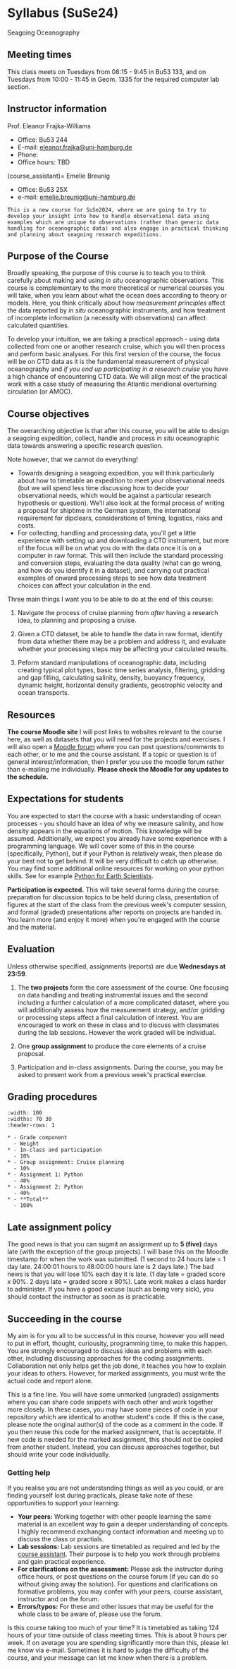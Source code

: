 # Syllabus (SuSe24)

Seagoing Oceanography

## Meeting times

This class meets on Tuesdays from 08:15 - 9:45 in Bu53 133, and on Tuesdays from 10:00 - 11:45 in Geom. 1335 for the required computer lab section.  

## Instructor information

Prof. Eleanor Frajka-Williams

- Office: Bu53 244
- E-mail: eleanor.frajka@uni-hamburg.de
- Phone: 
- Office hours: TBD

(course_assistant)=
Emelie Breunig
- Office: Bu53 25X
- e-mail: emelie.breunig@uni-hamburg.de



```{admonition} Greetings!
This is a new course for SuSe2024, where we are going to try to develop your insight into how to handle observational data using examples which are unique to observations (rather than generic data handling for oceanographic data) and also engage in practical thinking and planning about seagoing research expeditions.
```

## Purpose of the Course

Broadly speaking, the purpose of this course is to teach you to think carefully about making and using *in situ* oceanographic observations.  This course is complementary to the more theoretical or numerical courses you will take, when you learn about what the ocean does according to theory or models.  Here, you think critically about how *measurement principles* affect the data reported by *in situ* oceanographic instruments, and how treatment of incomplete information (a necessity with observations) can affect calculated quantities.

To develop your intuition, we are taking a practical approach - using data collected from one or another research cruise, which you will then process and perform basic analyses.  For this first version of the course, the focus will be on CTD data as it is the fundamental measurement of physical oceanography and *if you end up participating in a research cruise* you have a high chance of encountering CTD data.  We will align most of the practical work with a case study of measuring the Atlantic meridional overturning circulation (or AMOC).


## Course objectives

The overarching objective is that after this course, you will be able to design a seagoing expedition, collect, handle and process *in situ* oceanographic data towards answering a specific research question.

Note however, that we cannot do everything!  
- Towards designing a seagoing expedition, you will think particularly about how to timetable an expedition to meet your observational needs (but we will spend less time discussing how to decide your observational needs, which would be against a particular research hypothesis or question).  We'll also look at the formal process of writing a proposal for shiptime in the German system, the international requirement for dipclears, considerations of timing, logistics, risks and costs.
- For collecting, handling and processing data, you'll get a little experience with setting up and downloading a CTD instrument, but more of the focus will be on what you do with the data once it is on a computer in raw format.  This will then include the standard processing and conversion steps, evaluating the data quality (what can go wrong, and how do you identify it in a dataset), and carrying out practical examples of onward processing steps to see how data treatment choices can affect your calculation in the end.

Three main things I want you to be able to do at the end of this course:

1. Navigate the process of cruise planning from *after* having a research idea, to planning and proposing a cruise.

2. Given a CTD dataset, be able to handle the data in raw format, identify from data whether there may be a problem and address it, and evaluate whether your processing steps may be affecting your calculated results.

3. Peform standard manipulations of oceanographic data, including  creating typical plot types, basic time series analysis, filtering, gridding and gap filling, calculating salinity, density, buoyancy frequency, dynamic height, horizontal density gradients, geostrophic velocity and ocean transports.


## Resources
**The course Moodle site**
I will post links to websites relevant to the course here, as well as datasets that you will need for the projects and exercises.  I will also open a [Moodle forum](https://lernen.min.uni-hamburg.de/course/view.php?id=3675#section-0) where you can post questions/comments to each other, or to me and the course assistant.  If a topic or question is of general interest/information, then I prefer you use the moodle forum rather than e-mailing me individually.  **Please check the Moodle for any updates to the schedule.**

## Expectations for students

You are expected to start the course with a basic understanding of ocean processes - you should have an idea of why we measure salinity, and how density appears in the equations of motion.  This knowledge will be assumed.  Additionally, we expect you already have some experience with a programming language.   We will cover some of this in the course (specifically, Python), but if your Python is relatively weak, then please do your best not to get behind.  It will be very difficult to catch up otherwise.  You may find some additional online resources for working on your python skills.  See for example [Python for Earth Scientists](https://github.com/ltauxe/Python-for-Earth-Science-Students/blob/master/_TableOfContents.ipynb).

**Participation is expected.** This will take several forms during the course: preparation for discussion topics to be held during class, presentation of figures at the start of the class from the previous week's computer session, and formal (graded) presentations after reports on projects are handed in.  You learn more (and enjoy it more) when you're engaged with the course and the material.




## Evaluation

Unless otherwise specified, assignments (reports) are due **Wednesdays at 23:59**.

1. The **two projects** form the core assessment of the course: One focusing on data handling and treating instrumental issues and the second including a further calculation of a more complicated dataset, where you will additionally assess how the measurement strategy, and/or  gridding or processing steps affect a final calculation of interest.  You are encouraged to work on these in class and to discuss with classmates during the lab sessions.  However the work graded will be individual.  

2. One **group assignment** to produce the core elements of a cruise proposal.

3. Participation and in-class assignments.  During the course, you may be asked to present work from a previous week's practical exercise.  

## Grading procedures

```{list-table} Grading
:width: 100
:widths: 70 30
:header-rows: 1

* - Grade component 
  - Weight
* - In-class and participation
  - 10%
* - Group assignment: Cruise planning
  - 10%
* - Assignment 1: Python
  - 40%
* - Assignment 2: Python
  - 40%
* - **Total**
  - 100%
```

## Late assignment policy

The good news is that you can sugmit an assignment up to **5 (five)** days late (with the exception of the group projects).  I will base this on the Moodle timestamp for when the work was submitted. (1 second to 24 hours late = 1 day late.  24:00:01 hours to 48:00:00 hours late is 2 days late.) The bad news is that you will lose 10% each day it is late.  (1 day late = graded score x 90%.  2 days late = graded score x 80%).  Late work makes a class harder to administer.  If you have a good excuse (such as being very sick), you should contact the instructor as soon as is practicable.  

## Succeeding in the course

My aim is for you all to be successful in this course, however you will need to put in effort, thought, curiousity, programming time, to make this happen.  You are strongly encouraged to discuss ideas and problems with each other, including discussing approaches for the coding assignments.  Collaboration not only helps get the job done, it teaches you how to explain your ideas to others.  However, for marked assignments, you must write the actual code and report alone. 

This is a fine line.  You will have some unmarked (ungraded) assignments where you can share code snippets with each other and work together more closely.  In these cases, you may have some pieces of code in your repository which are identical to another student's code.  If this is the case, please note the original author(s) of the code as a comment in the code.  If you then reuse this code for the marked assignment, that is acceptable.  If new code is needed for the marked assignment, this should *not* be copied from another student.  Instead, you can discuss approaches together, but should write your code individually.

### Getting help

If you realise you are not understanding things as well as you could, or are finding yourself lost during practicals, please take note of these opportunities to support your learning:

- **Your peers:** Working together with other people learning the same material is an excellent way to gain a deeper understanding of concepts. I highly recommend exchanging contact information and meeting up to discuss the class or practials.
- **Lab sessions:** Lab sessions are timetabled as required and led by the [course assistant](#course-assistant).  Their purpose is to help you work through problems and gain practical experience.
- **For clarifications on the assessment:** Please ask the instructor during office hours, or post questions on the course forum (if you can do so without giving away the solution).  For questions and clarifications on formative problems, you may confer with your peers, course assistant, instructor and on the forum.
- **Errors/typos:** For these and other issues that may be useful for the whole class to be aware of, please use the forum.

Is this course taking too much of your time?  It is timetabled as taking 124 hours of your time outside of class meeting times.  This is about 9 hours per week.  If on average you are spending significantly more than this, please let me know via e-mail.  Sometimes it is hard to judge the difficulty of the course, and your message can let me know when there is a problem.

